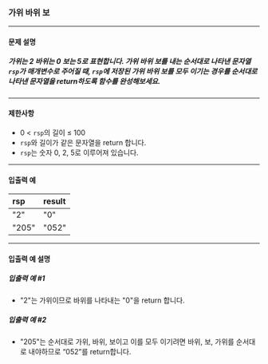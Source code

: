 ### 가위 바위 보

***

#### 문제 설명
##### 가위는 2 바위는 0 보는 5로 표현합니다. 가위 바위 보를 내는 순서대로 나타낸 문자열 `rsp`가 매개변수로 주어질 때, `rsp`에 저장된 가위 바위 보를 모두 이기는 경우를 순서대로 나타낸 문자열을 return하도록 함수를 완성해보세요.

***

#### 제한사항
* 0 < `rsp`의 길이 ≤ 100
* `rsp`와 길이가 같은 문자열을 return 합니다.
* `rsp`는 숫자 0, 2, 5로 이루어져 있습니다.

***

#### 입출력 예
rsp	 |result |
|:-- |:--
"2"	 |"0"    |
"205"|	"052"|

***

#### 입출력 예 설명
##### 입출력 예 #1
* "2"는 가위이므로 바위를 나타내는 "0"을 return 합니다.

##### 입출력 예 #2
* "205"는 순서대로 가위, 바위, 보이고 이를 모두 이기려면 바위, 보, 가위를 순서대로 내야하므로 “052”를 return합니다.